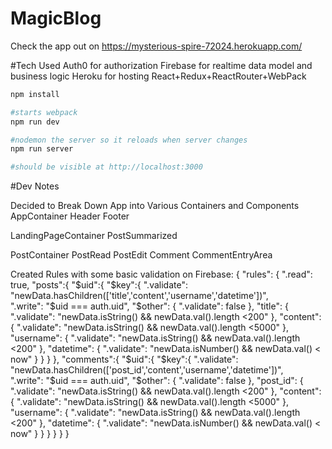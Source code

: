 # MagicBlog

Check the app out on https://mysterious-spire-72024.herokuapp.com/

#Tech Used
Auth0 for authorization
Firebase for realtime data model and business logic
Heroku for hosting
React+Redux+ReactRouter+WebPack

```bash
npm install

#starts webpack
npm run dev

#nodemon the server so it reloads when server changes
npm run server

#should be visible at http://localhost:3000
```

#Dev Notes

Decided to Break Down App into Various Containers and Components
AppContainer
Header
Footer

LandingPageContainer
PostSummarized

PostContainer
PostRead
PostEdit
Comment
CommentEntryArea

Created Rules with some basic validation on Firebase:
{
  "rules": {
    ".read": true,
    "posts":{
      "$uid":{
        "$key":{
          ".validate": "newData.hasChildren(['title','content','username','datetime'])",  
        	".write": "$uid === auth.uid",
	        "$other": {
  	        ".validate": false
    	    },
          "title": {
             ".validate": "newData.isString() && newData.val().length <200"
          },
          "content": {
            ".validate": "newData.isString() && newData.val().length <5000"
          },
          "username": {
            ".validate": "newData.isString() && newData.val().length <200"
          },
          "datetime": {
            ".validate": "newData.isNumber() && newData.val() < now"
          }
        }
      }
    },
    "comments":{
      "$uid":{
        "$key":{
          ".validate": "newData.hasChildren(['post_id','content','username','datetime'])",  
        	".write": "$uid === auth.uid",
	        "$other": {
  	        ".validate": false
    	    },
          "post_id": {
             ".validate": "newData.isString() && newData.val().length <200"
          },
          "content": {
            ".validate": "newData.isString() && newData.val().length <5000"
          },
          "username": {
            ".validate": "newData.isString() && newData.val().length <200"
          },
          "datetime": {
            ".validate": "newData.isNumber() && newData.val() < now"
          }
        }
      }
    }
  }
}

